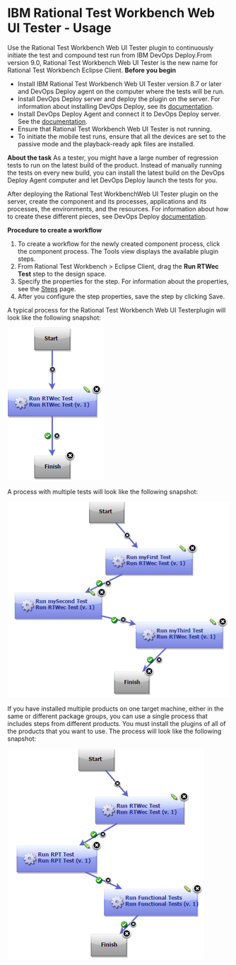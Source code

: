 
# IBM Rational Test Workbench Web UI Tester - Usage


Use the Rational Test Workbench Web UI Tester plugin to continuously initiate the test and compound test run from IBM DevOps Deploy.From version 9.0, Rational Test Workbench Web UI Tester is the new name for Rational Test Workbench Eclipse Client. **Before you begin**

* Install IBM Rational Test Workbench Web UI Tester version 8.7 or later and DevOps Deploy agent on the computer where the tests will be run.
* Install DevOps Deploy server and deploy the plugin on the server. For information about installing DevOps Deploy, see its [documentation](https://www.ibm.com/docs/en/urbancode-deploy/7.2.3?topic=installing).
* Install DevOps Deploy Agent and connect it to DevOps Deploy server. See the [documentation](https://www.ibm.com/docs/en/urbancode-deploy/7.2.3?topic=installing-agents).
* Ensure that Rational Test Workbench Web UI Tester is not running.
* To initiate the mobile test runs, ensure that all the devices are set to the passive mode and the playback-ready apk files are installed.

**About the task** As a tester, you might have a large number of regression tests to run on the latest build of the product. Instead of manually running the tests on every new build, you can install the latest build on the DevOps Deploy Agent computer and let DevOps Deploy launch the tests for you.

After deploying the Rational Test WorkbenchWeb UI Tester plugin on the server, create the component and its processes, applications and its processes, the environments, and the resources. For information about how to create these different pieces, see DevOps Deploy [documentation](http://www.ibm.com/support/knowledgecenter/SS4GSP/ucd_welcome.html).

**Procedure to create a workflow**

1. To create a workflow for the newly created component process, click the component process. The Tools view displays the available plugin steps.
2. From Rational Test Workbench > Eclipse Client, drag the **Run RTWec Test** step to the design space.
3. Specify the properties for the step. For information about the properties, see the [Steps](https://urbancode.github.io/IBM-UCx-PLUGIN-DOCS/UCD/RFT-WebUI-UCD/steps.html) page.
4. After you configure the step properties, save the step by clicking Save.

A typical process for the Rational Test Workbench Web UI Testerplugin will look like the following snapshot:

[![rtw-ucd](media/rtw-ucd.png)](media/rtw-ucd.png)

A process with multiple tests will look like the following snapshot:

[![rtw-ucd-multitests](media/rtw-ucd-multitests.png)](media/rtw-ucd-multitests.png)

If you have installed multiple products on one target machine, either in the same or different package groups, you can use a single process that includes steps from different products. You must install the plugins of all of the products that you want to use. The process will look like the following snapshot:

[![rtw-ucd-multiprodtest](media/rtw-ucd-multiprodtest.png)](media/rtw-ucd-multiprodtest.png)


